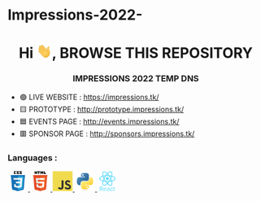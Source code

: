 # Impressions-2022-

<h1 align="center">Hi <img src="https://raw.githubusercontent.com/ABSphreak/ABSphreak/master/gifs/Hi.gif" width="30px">, BROWSE THIS REPOSITORY</h1>
<h3 align="center">IMPRESSIONS 2022 TEMP DNS</h3>


- 🟢 LIVE WEBSITE          : https://impressions.tk/ 
- 🟨 PROTOTYPE             : http://prototype.impressions.tk/
- 🟦 EVENTS PAGE           : http://events.impressions.tk/ 
- 🟥 SPONSOR PAGE          : http://sponsors.impressions.tk/ 

<h3 align="left">Languages :</h3>
</a> <a href="https://www.w3schools.com/css/" target="_blank"> <img src="https://raw.githubusercontent.com/devicons/devicon/master/icons/css3/css3-original-wordmark.svg" alt="css3" width="40" height="40"/> </a> <a href="https://www.w3.org/html/" target="_blank"> <img src="https://raw.githubusercontent.com/devicons/devicon/master/icons/html5/html5-original-wordmark.svg" alt="html5" width="40" height="40"/> </a> <a href="https://developer.mozilla.org/en-US/docs/Web/JavaScript" target="_blank"> <img src="https://raw.githubusercontent.com/devicons/devicon/master/icons/javascript/javascript-original.svg" alt="javascript" width="40" height="40"/> <a href="https://www.python.org" target="_blank"> <img src="https://raw.githubusercontent.com/devicons/devicon/master/icons/python/python-original.svg" alt="python" width="40" height="40"/> </a> <a href="https://reactjs.org/" target="_blank"> <img src="https://raw.githubusercontent.com/devicons/devicon/master/icons/react/react-original-wordmark.svg" alt="react" width="40" height="40"/> </a> 
